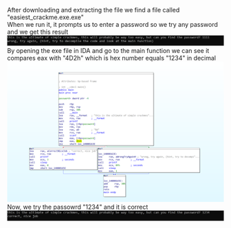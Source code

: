 After downloading and extracting the file we find a file called "easiest_crackme.exe.exe"  
When we run it, it prompts us to enter a password so we try any password and we get this result  
![wrong](wrong.png)  
By opening the exe file in IDA and go to the main function we can see it compares eax with "4D2h" which is hex number equals "1234" in decimal
![ida](ida.png)  
Now, we try the passowrd "1234" and it is correct  
![correct](correct.png)
